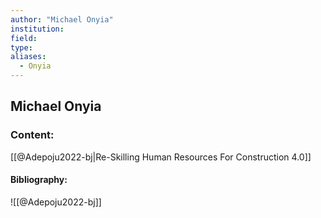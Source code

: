 ```yaml
---
author: "Michael Onyia"
institution:
field:
type:
aliases:
  - Onyia
---
```


## Michael Onyia

### Content:
[[@Adepoju2022-bj|Re-Skilling Human Resources For Construction 4.0]]

#### Bibliography:

![[@Adepoju2022-bj]]